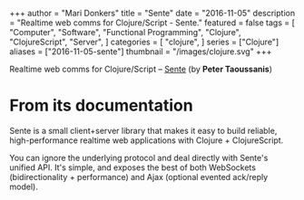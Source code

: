 +++
author = "Mari Donkers"
title = "Sente"
date = "2016-11-05"
description = "Realtime web comms for Clojure/Script - Sente."
featured = false
tags = [
    "Computer",
    "Software",
    "Functional Programming",
    "Clojure",
    "ClojureScript",
    "Server",
]
categories = [
    "clojure",
]
series = ["Clojure"]
aliases = ["2016-11-05-sente"]
thumbnail = "/images/clojure.svg"
+++

Realtime web comms for Clojure/Script – [Sente](https://github.com/ptaoussanis/sente) (by **Peter Taoussanis**)
<!--more-->

# From its documentation

Sente is a small client+server library that makes it easy to build reliable, high-performance realtime web applications with Clojure + ClojureScript.

You can ignore the underlying protocol and deal directly with Sente's unified API. It's simple, and exposes the best of both WebSockets (bidirectionality + performance) and Ajax (optional evented ack/reply model).
